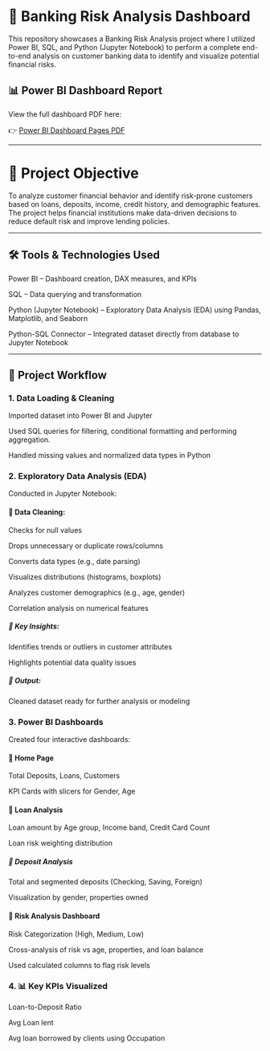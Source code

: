 # **🏦 Banking Risk Analysis Dashboard**

This repository showcases a Banking Risk Analysis project where I utilized Power BI, SQL, and Python (Jupyter Notebook) to perform a complete end-to-end analysis on customer banking data to identify and visualize potential financial risks.

## 📊 Power BI Dashboard Report

View the full dashboard PDF here:

👉 [Power BI Dashboard Pages PDF](./data_analysis_banking_domain/PowerBl_dashboard_pages.pdf)


------

# **🎯 Project Objective**

To analyze customer financial behavior and identify risk-prone customers based on loans, deposits, income, credit history, and demographic features. The project helps financial institutions make data-driven decisions to reduce default risk and improve lending policies.

------

## **🛠️ Tools & Technologies Used**

Power BI – Dashboard creation, DAX measures, and KPIs

SQL – Data querying and transformation

Python (Jupyter Notebook) – Exploratory Data Analysis (EDA) using Pandas, Matplotlib, and Seaborn

Python-SQL Connector – Integrated dataset directly from database to Jupyter Notebook

------

## **🧩 Project Workflow**

### **1. Data Loading & Cleaning**
   
Imported dataset into Power BI and Jupyter

Used SQL queries for filtering, conditional formatting and performing aggregation.

Handled missing values and normalized data types in Python

### **2. Exploratory Data Analysis (EDA)**
Conducted in Jupyter Notebook:

#### 🧹 Data Cleaning:

Checks for null values

Drops unnecessary or duplicate rows/columns

Converts data types (e.g., date parsing)

Visualizes distributions (histograms, boxplots)

Analyzes customer demographics (e.g., age, gender)

Correlation analysis on numerical features

##### 📌 Key Insights:

Identifies trends or outliers in customer attributes

Highlights potential data quality issues

##### 📝 Output:

Cleaned dataset ready for further analysis or modeling


### **3. Power BI Dashboards**
   
Created four interactive dashboards:

#### 🔹 Home Page
Total Deposits, Loans, Customers

KPI Cards with slicers for Gender, Age

#### 🔹 Loan Analysis
Loan amount by Age group, Income band, Credit Card Count

Loan risk weighting distribution

##### 🔹 Deposit Analysis
Total and segmented deposits (Checking, Saving, Foreign)

Visualization by gender, properties owned

#### 🔹 Risk Analysis Dashboard

Risk Categorization (High, Medium, Low)

Cross-analysis of risk vs age, properties, and loan balance

Used calculated columns to flag risk levels

### **4. 📊 Key KPIs Visualized**

Loan-to-Deposit Ratio

Avg Loan lent

Avg loan borrowed by clients using Occupation
